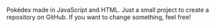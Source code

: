 Pokédex made in JavaScript and HTML.
Just a small project to create a repository on GitHub.
If you want to change something, feel free!